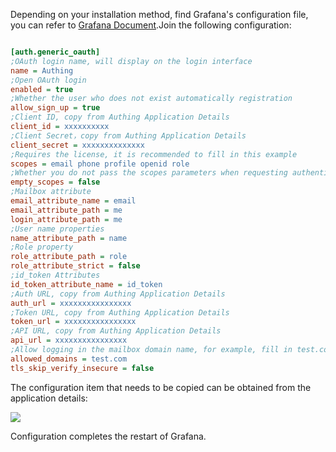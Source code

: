 <IntegrationDetailCard title="Configure Grafana">

Depending on your installation method, find Grafana's configuration file, you can refer to [Grafana Document](https://grafana.com/docs/grafana/latest/administration/configuration/).Join the following configuration:

```ini

[auth.generic_oauth]
;OAuth login name, will display on the login interface
name = Authing
;Open OAuth login
enabled = true
;Whether the user who does not exist automatically registration
allow_sign_up = true
;Client ID, copy from Authing Application Details
client_id = xxxxxxxxxx
;Client Secret，copy from Authing Application Details
client_secret = xxxxxxxxxxxxxx
;Requires the license, it is recommended to fill in this example
scopes = email phone profile openid role
;Whether you do not pass the scopes parameters when requesting authentication, you must be False
empty_scopes = false
;Mailbox attribute
email_attribute_name = email
email_attribute_path = me
login_attribute_path = me
;User name properties
name_attribute_path = name
;Role property
role_attribute_path = role
role_attribute_strict = false
;id_token Attributes
id_token_attribute_name = id_token
;Auth URL, copy from Authing Application Details
auth_url = xxxxxxxxxxxxxxxx
;Token URL, copy from Authing Application Details
token_url = xxxxxxxxxxxxxxxx
;API URL, copy from Authing Application Details
api_url = xxxxxxxxxxxxxxxx
;Allow logging in the mailbox domain name, for example, fill in test.com, only the user who has the email suffix is test.com can log in, multiple space separation
allowed_domains = test.com
tls_skip_verify_insecure = false


```

The configuration item that needs to be copied can be obtained from the application details:

![](~@imagesZhCn/integration/grafana/2-1.png)

Configuration completes the restart of Grafana.

</IntegrationDetailCard>
